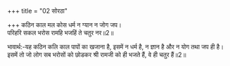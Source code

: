 +++
title = "02 सोरठा"

+++
कठिन काल मल कोस धर्म न ग्यान न जोग जप।  
परिहरि सकल भरोस रामहि भजहिं ते चतुर नर॥2॥  

भावार्थ:-यह कठिन कलि काल पापों का खजाना है, इसमें न धर्म है, न ज्ञान है और न योग तथा जप ही है। इसमें तो जो लोग सब भरोसों को छोडकर श्री रामजी को ही भजते हैं, वे ही चतुर हैं॥2॥  



